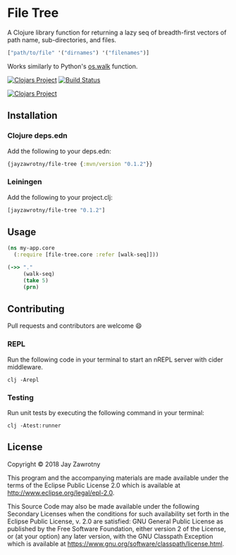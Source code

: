 # File Tree
A Clojure library function for returning a lazy seq of breadth-first vectors of path name, sub-directories, and files.

```clj
["path/to/file" '("dirnames") '("filenames")]
```

Works similarly to Python's [os.walk](https://docs.python.org/3/library/os.html#os.walk) function.

[![Clojars Project](https://img.shields.io/clojars/v/jayzawrotny/file-tree.svg)](https://clojars.org/jayzawrotny/file-tree) [![Build Status](https://travis-ci.com/jayzawrotny/file-tree.svg?branch=master)](https://travis-ci.com/jayzawrotny/file-tree)

[![Clojars Project](http://clojars.org/jayzawrotny/file-tree/latest-version.svg)](http://clojars.org/jayzawrotny/file-tree)

## Installation

### Clojure deps.edn

Add the following to your deps.edn:

```clojure
{jayzawrotny/file-tree {:mvn/version "0.1.2"}}
```

### Leiningen

Add the following to your project.clj:

```clojure
[jayzawrotny/file-tree "0.1.2"]
```

## Usage

```clojure
(ns my-app.core
  (:require [file-tree.core :refer [walk-seq]]))

(->> "."
     (walk-seq)
     (take 5)
     (prn)

```

## Contributing

Pull requests and contributors are welcome :smile:

### REPL
Run the following code in your terminal to start an nREPL server with cider middleware.

```shell
clj -Arepl
```

### Testing

Run unit tests by executing the following command in your terminal:

```shell
clj -Atest:runner
```

## License

Copyright © 2018 Jay Zawrotny

This program and the accompanying materials are made available under the
terms of the Eclipse Public License 2.0 which is available at
http://www.eclipse.org/legal/epl-2.0.

This Source Code may also be made available under the following Secondary
Licenses when the conditions for such availability set forth in the Eclipse
Public License, v. 2.0 are satisfied: GNU General Public License as published by
the Free Software Foundation, either version 2 of the License, or (at your
option) any later version, with the GNU Classpath Exception which is available
at https://www.gnu.org/software/classpath/license.html.
